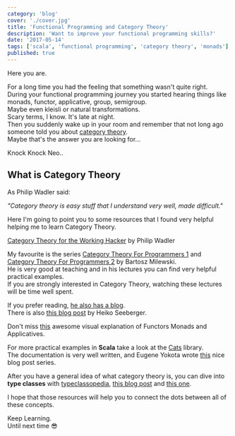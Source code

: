 ```yaml
---
category: 'blog'
cover: './cover.jpg'
title: 'Functional Programming and Category Theory'
description: 'Want to improve your functional programming skills?'
date: '2017-05-14'
tags: ['scala', 'functional programming', 'category theory', 'monads']
published: true
---
```

<article class="prose lg:prose-lg xl:prose-lg">

Here you are.

For a long time you had the feeling that something wasn't quite right.  
During your functional programming journey you started hearing things like monads, functor, applicative, group, semigroup.  
Maybe even kleisli or natural transformations.  
Scary terms, I know.
It's late at night.  
Then you suddenly wake up in your room and remember that not long ago someone told you about <a href="https://en.wikipedia.org/wiki/Category_theory" target="_blank" rel="noopener noreferrer">category theory</a>.  
Maybe that's the answer you are looking for...

Knock Knock Neo..

## What is Category Theory  

As Philip Wadler said: 

_"Category theory is easy stuff that I understand very well, made difficult."_  

Here I'm going to point you to some resources that I found very helpful helping me to learn Category Theory.  
 

<a href="https://www.youtube.com/watch?v=V10hzjgoklA" target="_blank" rel="noopener noreferrer">Category Theory for the Working Hacker</a> by Philip Wadler

My favourite is the series 
<a href="https://www.youtube.com/watch?v=I8LbkfSSR58&list=PLbgaMIhjbmEnaH_LTkxLI7FMa2HsnawM_" target="_blank" rel="noopener noreferrer">Category Theory For Programmers 1</a> and 
<a href="https://www.youtube.com/watch?v=3XTQSx1A3x8&list=PLbgaMIhjbmElia1eCEZNvsVscFef9m0dm" target="_blank" rel="noopener noreferrer">Category Theory For Programmers 2</a>  by Bartosz Milewski.  
He is very good at teaching and in his lectures you can find very helpful practical examples.   
If you are strongly interested in Category Theory, watching these lectures will be time well spent.


If you prefer reading, <a href="https://bartoszmilewski.com/2014/10/28/category-theory-for-programmers-the-preface/" target="_blank" rel="noopener noreferrer">he also has a blog</a>.  
There is also <a href="https://hseeberger.wordpress.com/2010/11/25/introduction-to-category-theory-in-scala/" target="_blank" rel="noopener noreferrer">this blog post</a> by Heiko Seeberger.  

Don't miss <a href="http://adit.io/posts/2013-04-17-functors,_applicatives,_and_monads_in_pictures.html" target="_blank" rel="noopener noreferrer">this</a> awesome visual explanation of Functors Monads and Applicatives.

For more practical examples in **Scala** take a look at the <a href="http://typelevel.org/cats/typeclasses.html" target="_blank" rel="noopener noreferrer">Cats</a> library.  
The documentation is very well written, and Eugene Yokota wrote <a href="http://eed3si9n.com/herding-cats/" target="_blank" rel="noopener noreferrer">this</a> nice blog post series.  

After you have a general idea of what category theory is, you can dive into **type classes** with <a href="http://channingwalton.github.io/typeclassopedia/" target="_blank" rel="noopener noreferrer">typeclassopedia</a>, <a href="http://blog.scalac.io/2017/04/19/typeclasses-in-scala.html" target="_blank" rel="noopener noreferrer">this blog post</a> and <a href="/type-classes-in-scala-a-practical-example/" target="_blank" rel="noopener noreferrer">this one</a>.    

I hope that those resources will help you to connect the dots between all of these concepts.


Keep Learning.  
Until next time :sunglasses:

</article>
